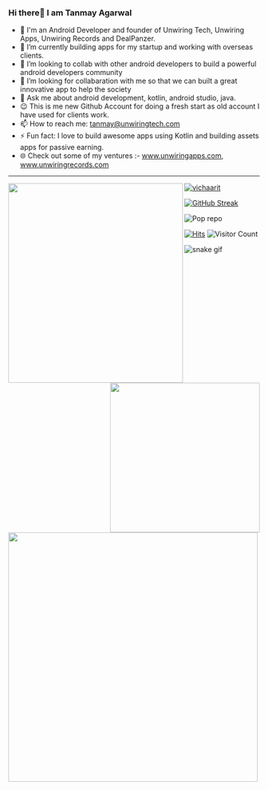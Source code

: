 ### Hi there🙏 I am Tanmay Agarwal

- 🔭 I'm an Android Developer and founder of Unwiring Tech, Unwiring Apps, Unwiring Records and DealPanzer.
- 🌱 I’m currently building apps for my startup and working with overseas clients.
- 👯 I’m looking to collab with other android developers to build a powerful android developers community
- 🤔 I’m looking for collabaration with me so that we can built a great innovative app to help the society
- 💬 Ask me about android development, kotlin, android studio, java.
- 😉 This is me new Github Account for doing a fresh start as old account I have used for clients work.
- 📫 How to reach me: tanmay@unwiringtech.com
- ⚡ Fun fact: I love to build awesome apps using Kotlin and building assets apps for passive earning.
- 🌐 Check out some of my ventures :- www.unwiringapps.com, www.unwiringrecords.com
<hr
    
    
    
<img
src="https://miro.medium.com/max/800/1*zzTEyTwyy7jXibtqVWg84Q.gif" width="350" height = "400" align= "left" />
<img src='https://github-readme-stats.vercel.app/api/top-langs/?username=vichaarit&theme=algolia&hide_langs_below=4' width = "300" align="right" />
<img src='https://github-readme-stats.vercel.app/api?username=vichaarit&show_icons=true&theme=algolia&count_private=true&line_height=30' width = "500" align ="left" />
<p align="left"> <a href="https://github.com/vichaarit"><img src="https://github-profile-trophy.vercel.app/?username=vichaarit&theme=dracula" alt="vichaarit" /></a</p>

[![GitHub Streak](https://streak-stats.demolab.com/?user=vichaarit)](https://git.io/streak-stats)

![Pop repo ](https://github-readme-stats.anuraghazra1.vercel.app/api/pin/?username=vichaarit&repo=Hifi_Notes&theme=algolia)

[![Hits](https://hits.seeyoufarm.com/api/count/incr/badge.svg?url=https%3A%2F%2Fgithub.com%2Fvichaarit&count_bg=%2379C83D&title_bg=%23242748&icon=dev-dot-to.svg&icon_color=%2311E70C&title=COUNT+ViSITORS&edge_flat=false)](https://hits.seeyoufarm.com)
![Visitor Count](https://profile-counter.glitch.me/vichaarit/count.svg)


![snake gif](https://github.com/vichaarit/vichaarit/blob/output/github-contribution-grid-snake.gif)
